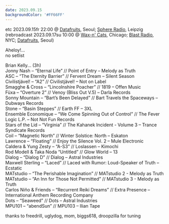 ```yaml
---
date: 2023.09.15
backgroundColor: '#FF66FF'
---
```


etc 2023.09.15fr 22:00 @ [Datafruits](http://www.datafruits.fm/), Seoul; [Sphere Radio](http://www.sphere-radio.net/), Leipzig  
(rebroadcast 2023.09.17su 10:00 @ [Wax-n' Cats](http://www.twitch.tv/waxncats), Chicago; [Blast Radio](https://blastradio.com/kimochisound), NYC; [Datafruits](http://www.datafruits.fm/), Seoul)  

Aheloy!...  
no setlist  

Brian Kelly... (3h)  
Jonny Nash – “Eternal Life” // Point of Entry – Melody as Truth  
ASC – “The Eternity Barrier” // Fervent Dream – Silent Season  
Civilistjävel! – “A2” // Civilistjävel! – Not on Label  
Smagghe & Cross – “Lincolnshire Poacher” // 1819 – Offen Music  
Füxa – “Overture 2” // Venoy (Bliss Out V.5) – Darla Records  
Sonny Mountain – “Bart’s Been Delayed” // Bart Travels the Spaceways – Dubways Records  
Stone – “Basin Steppes” // Earth FF – 3XL  
Ensemble Economique – “We Come Spinning Out of Control” // The Fever Logic L.P. – Not Not Fun Records  
Stars of the Lid – “Virginia” // The Kahanek Incident - Volume 3 – Trance Syndicate Records  
Coil – “Magnetic North” // Winter Solstice: North – Eskaton  
Lawrence – “Floating” // Enjoy the Silence Vol. 2 – Mule Electronic  
Caldera & Yung Zesty – “A-S3” // Loslassen – Kimochi  
Rod Modell & Taka Noda “Untitled” // Glow World – 13  
Dialog – “Dialog D” // Dialog – Astral Industries  
Maxwell Sterling – “Laced” // Laced with Rumor: Loud-Speaker of Truth – Ecstatic  
MATstudio – “The Perishable Imagination” // MATstudio 2 - Melody as Truth  
MATstudio – “An Inn for Those Not Permitted” // MATstudio 3 - Melody as Truth  
Carlos Niño & Friends – “Recurrent Reiki Dreams” // Extra Presence – International Anthem Recording Company  
Dots – “Seaweed” // Dots – Astral Industries  
MPU101 – “abendSun” // MPU103 – Ilian Tape  

thanks to freedrill, uglydog, mom, biggs618, droopzilla for tuning